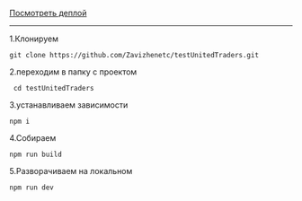 
[Посмотреть деплой ](https://zavizhenetc.github.io/testUnitedTraders/ )
***
1.Клонируем 

``git clone https://github.com/Zavizhenetc/testUnitedTraders.git``

2.переходим в папку с проектом 

``` cd testUnitedTraders```

3.устанавливаем зависимости 

``npm i `` 

4.Собираем  

``npm run build``

5.Разворачиваем на локальном  

``npm run dev``